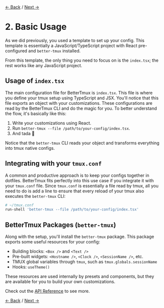 [← Back](./setup.md) / [Next →](./api-reference.md)

# 2. Basic Usage

As we did previously, you used a template to set up your config. This template is essentially a JavaScript/TypeScript project with React pre-configured and `better-tmux` installed.

From this template, the only thing you need to focus on is the `index.tsx`; the rest works like any JavaScript project.

## Usage of `index.tsx`

The main configuration file for BetterTmux is `index.tsx`. This file is where you define your tmux setup using TypeScript and JSX. You'll notice that this file exports an object with your customizations. These configurations are read by the BetterTmux CLI and do the magic for you. To better understand the flow, it's basically like this:
1. Write your customizations using React.
2. Run `better-tmux --file /path/to/your-config/index.tsx`.
3. And tada 🎉

Notice that the `better-tmux` CLI reads your object and transforms everything into tmux native configs.

## Integrating with your `tmux.conf`

A common and productive approach is to keep your configs together in dotfiles. BetterTmux fits perfectly into this use case if you integrate it with your `tmux.conf` file. Since `tmux.conf` is essentially a file read by tmux, all you need to do is add a line to ensure that every reload of your tmux also executes the `better-tmux` CLI:

```sh
# ~/tmux.conf
run-shell 'better-tmux --file /path/to/your-config/index.tsx'
```

## BetterTmux Packages (`better-tmux`)

Along with the setup, you'll install the `better-tmux` package. This package exports some useful resources for your config:

- Building blocks: `<Box />` and `<Text />`
- Pre-built widgets: `<Hostname />`, `<Clock />`, `<SessionName />`, etc.
- TMUX global variables through `tmux`, such as `tmux.globals.sessionName`
- Hooks: `useTheme()`

These resources are used internally by presets and components, but they are available for you to build your own customizations.

Check out the [API Reference](./api-reference.md) to see more.


[← Back](./setup.md) / [Next →](./api-reference.md)

